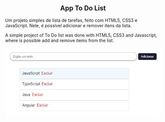 # <h2 align="center">App To Do List</h2>

<p>Um projeto simples de lista de tarefas, feito com HTML5, CSS3 e JavaScript. Nele, é possível adicionar e remover itens da lista.</p>
<p>A simple project of To Do list was done with HTML5, CSS3 and Javascript, where is possible add and remove items from the list.</p>

![img-app](https://github.com/dev-mariana/app-todo/blob/master/app.PNG "app")
